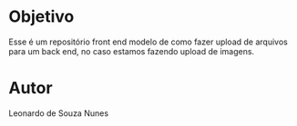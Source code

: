 # Objetivo

Esse é um repositório front end modelo de como fazer upload de arquivos para um back end, no caso estamos fazendo upload de imagens.

# Autor

Leonardo de Souza Nunes
